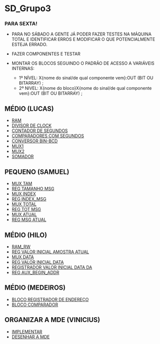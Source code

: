 # SD_Grupo3

### PARA SEXTA! 

* PARA NO SÁBADO A GENTE JÁ PODER FAZER TESTES NA MÁQUINA TOTAL E IDENTIFICAR ERROS E MODIFICAR O QUE POTENCIALMENTE ESTEJA ERRADO.</br>

* FAZER COMPONENTES E TESTAR</br>

* MONTAR OS BLOCOS SEGUINDO O PADRÃO DE ACESSO A VARIÁVEIS INTERNAS:
  * 1º NÍVEL: X{nome do sinal/de qual componente vem}:OUT (BIT OU BITARRAY) ;
  * 2º NIVEL: X{nome do bloco}X{nome do sinal/de qual componente vem}:OUT (BIT OU BITARRAY) ;

## MÉDIO (LUCAS)
* [RAM](https://github.com/Lucasgsr14/SD_Grupo3/projects/1#card-53744297)
* [DIVISOR DE CLOCK](https://github.com/Lucasgsr14/SD_Grupo3/projects/1#card-53744332)
* [CONTADOR DE SEGUNDOS](https://github.com/Lucasgsr14/SD_Grupo3/projects/1#card-53744369)
* [COMPARADORES COM SEGUNDOS](https://github.com/Lucasgsr14/SD_Grupo3/projects/1#card-53744395)
* [CONVERSOR BIN-BCD](https://github.com/Lucasgsr14/SD_Grupo3/projects/1#card-53744410)
* [MUX1](https://github.com/Lucasgsr14/SD_Grupo3/projects/1#card-53744415)
* [MUX2](https://github.com/Lucasgsr14/SD_Grupo3/projects/1#card-53744421)
* [SOMADOR](https://github.com/Lucasgsr14/SD_Grupo3/projects/1#card-53744424)

## PEQUENO (SAMUEL)
* [MUX TAM](https://github.com/Lucasgsr14/SD_Grupo3/projects/1#card-53744851)
* [REG TAMANHO MSG](https://github.com/Lucasgsr14/SD_Grupo3/projects/1#card-53744863)
* [MUX INDEX](https://github.com/Lucasgsr14/SD_Grupo3/projects/1#card-53744869)
* [REG INDEX_MSG](https://github.com/Lucasgsr14/SD_Grupo3/projects/1#card-53744878)
* [MUX TOTAL](https://github.com/Lucasgsr14/SD_Grupo3/projects/1#card-53744885)
* [REG TOT MSG](https://github.com/Lucasgsr14/SD_Grupo3/projects/1#card-53744890)
* [MUX ATUAL](https://github.com/Lucasgsr14/SD_Grupo3/projects/1#card-53744906)
* [REG MSG ATUAL](https://github.com/Lucasgsr14/SD_Grupo3/projects/1#card-53744910)

## MÉDIO  (HILO)
* [RAM_RW](https://github.com/Lucasgsr14/SD_Grupo3/projects/1#card-53745075)
* [REG VALOR INICIAL AMOSTRA ATUAL](https://github.com/Lucasgsr14/SD_Grupo3/projects/1#card-53745085)
* [MUX DATA](https://github.com/Lucasgsr14/SD_Grupo3/projects/1#card-53745091)
* [REG VALOR INICIAL DATA](https://github.com/Lucasgsr14/SD_Grupo3/projects/1#card-53745095)
* [REGISTRADOR  VALOR INICIAL DATA DA](https://github.com/Lucasgsr14/SD_Grupo3/projects/1#card-53745112)
* [REG AUX_BEGIN_ADDR](https://github.com/Lucasgsr14/SD_Grupo3/projects/1#card-53745125)
 
## MÉDIO (MEDEIROS)
* [BLOCO REGISTRADOR DE ENDEREÇO](https://github.com/Lucasgsr14/SD_Grupo3/projects/1#card-53744985)
* [BLOCO COMPARADOR](https://github.com/Lucasgsr14/SD_Grupo3/projects/1#card-53745029)
 
## ORGANIZAR A MDE (VINICIUS)
* [IMPLEMENTAR](https://github.com/Lucasgsr14/SD_Grupo3/projects/1#card-53745260)
* [DESENHAR A MDE](https://github.com/Lucasgsr14/SD_Grupo3/projects/1#card-53745268)
